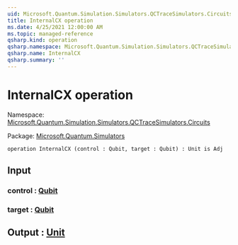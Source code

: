 ```yaml
---
uid: Microsoft.Quantum.Simulation.Simulators.QCTraceSimulators.Circuits.InternalCX
title: InternalCX operation
ms.date: 4/25/2021 12:00:00 AM
ms.topic: managed-reference
qsharp.kind: operation
qsharp.namespace: Microsoft.Quantum.Simulation.Simulators.QCTraceSimulators.Circuits
qsharp.name: InternalCX
qsharp.summary: ''
---
```


# InternalCX operation

Namespace: [Microsoft.Quantum.Simulation.Simulators.QCTraceSimulators.Circuits](xref:Microsoft.Quantum.Simulation.Simulators.QCTraceSimulators.Circuits)

Package: [Microsoft.Quantum.Simulators](https://nuget.org/packages/Microsoft.Quantum.Simulators)




```qsharp
operation InternalCX (control : Qubit, target : Qubit) : Unit is Adj
```


## Input

### control : [Qubit](xref:microsoft.quantum.qsharp.valueliterals#qubit-literals)




### target : [Qubit](xref:microsoft.quantum.qsharp.valueliterals#qubit-literals)





## Output : [Unit](xref:microsoft.quantum.qsharp.valueliterals#unit-literal)

